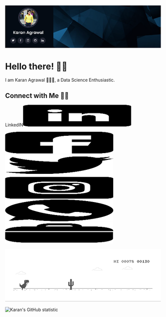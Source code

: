[![MastHead](https://github.com/karan757527/karan757527/blob/master/Head.png?raw=true)](https://karan757527.github.io/portfolio/)

# Hello there! 👋🏻

I am Karan Agrawal 🙋🏻‍♂️, a Data Science Enthusiastic.


## Connect with Me 🤝🏻
<p>LinkedIN<img src="https://raw.githubusercontent.com/karan757527/karan757527/ed88bb53f9c3fdd0c3351ef9324a3eac811a650d/li.svg" alt="LinkedIN" width="350" height="70"></p>
<img src="https://raw.githubusercontent.com/karan757527/karan757527/ed88bb53f9c3fdd0c3351ef9324a3eac811a650d/fb.svg" alt="" width="350" height="70">
<img src="https://raw.githubusercontent.com/karan757527/karan757527/ed88bb53f9c3fdd0c3351ef9324a3eac811a650d/tw.svg" alt="" width="350" height="70">
<img src="https://raw.githubusercontent.com/karan757527/karan757527/ed88bb53f9c3fdd0c3351ef9324a3eac811a650d/ig.svg" alt="" width="350" height="70">
<img src="https://raw.githubusercontent.com/karan757527/karan757527/ed88bb53f9c3fdd0c3351ef9324a3eac811a650d/ea.svg" alt="" width="350" height="70">
<img src="https://raw.githubusercontent.com/karan757527/karan757527/ed88bb53f9c3fdd0c3351ef9324a3eac811a650d/pf.svg" alt="" width="350" height="70">



![Dino](https://raw.githubusercontent.com/praveenscience/praveenscience/master/dino.gif)

![Karan's GitHub statistic](https://github-readme-stats.vercel.app/api?username=karan757527&show_icons=true)
